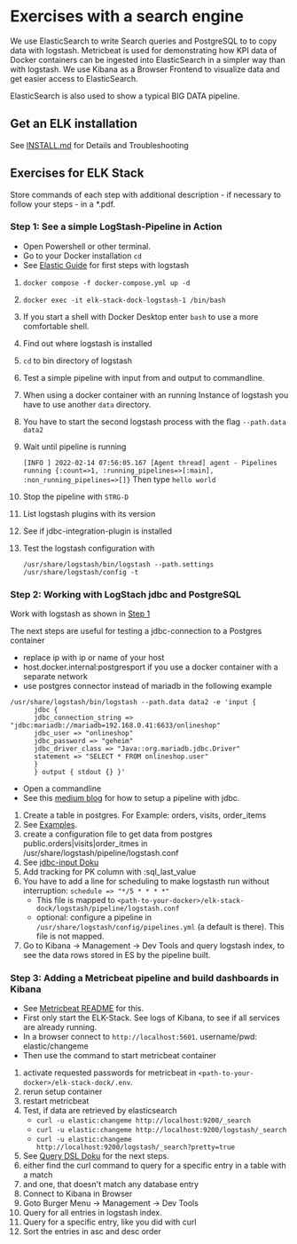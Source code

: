 # Exercises with a search engine

We use ElasticSearch to write Search queries and PostgreSQL to to copy data with logstash.
Metricbeat is used for demonstrating how KPI data of Docker containers can be ingested into ElasticSearch in a simpler way than with logstash.
We use Kibana as a Browser Frontend to visualize data and get easier access to ElasticSearch.

ElasticSearch is also used to show a typical BIG DATA pipeline.

## Get an ELK installation

See [INSTALL.md](https://github.com/Digital-Media/big_data/blob/main/elk-stack/INSTALL.md) for Details and Troubleshooting

## Exercises for ELK Stack

Store commands of each step with additional description - if necessary to follow your steps - in a *.pdf.

### Step 1: See a simple LogStash-Pipeline in Action

- Open Powershell or other terminal.
- Go to your Docker installation `cd `
- See [Elastic Guide](https://www.elastic.co/guide/en/logstash/current/first-event.html) for first steps with logstash
1. ```shell
   docker compose -f docker-compose.yml up -d
   ```
2. ```shell
   docker exec -it elk-stack-dock-logstash-1 /bin/bash
   ```
3. If you start a shell with Docker Desktop enter `bash` to use a more comfortable shell.
4. Find out where logstash is installed
5. `cd` to bin directory of logstash
6. Test a simple pipeline with input from and output to commandline. 
7. When using a docker container with an running Instance of logstash you have to use another `data` directory.
8. You have to start the second logstash process with the flag `--path.data data2`
9. Wait until pipeline is running
   
   `[INFO ] 2022-02-14 07:56:05.167 [Agent thread] agent - Pipelines running {:count=>1, :running_pipelines=>[:main], :non_running_pipelines=>[]}`
   Then type `hello world`
10. Stop the pipeline with `STRG-D`
11. List logstash plugins with its version
12. See if jdbc-integration-plugin is installed 
13. Test the logstash configuration with
    ```shell
    /usr/share/logstash/bin/logstash --path.settings /usr/share/logstash/config -t
    ```

### Step 2: Working with LogStach jdbc and PostgreSQL

Work with logstash as shown in [Step 1](https://github.com/Digital-Media/big_data/blob/main/elk-stack/EXERCISE.md#step-1-see-a-simple-logstash-pipeline-in-action)


The next steps are useful for testing a jdbc-connection to a Postgres container
- replace ip with ip or name of your host
- host.docker.internal:postgresport if you use a docker container with a separate network
- use postgres connector instead of mariadb in the following example
```shell
/usr/share/logstash/bin/logstash --path.data data2 -e 'input {
      jdbc {
      jdbc_connection_string =>     "jdbc:mariadb://mariadb=192.168.0.41:6633/onlineshop"
      jdbc_user => "onlineshop"
      jdbc_password => "geheim"
      jdbc_driver_class => "Java::org.mariadb.jdbc.Driver"
      statement => "SELECT * FROM onlineshop.user"
      }
      } output { stdout {} }'
```
- Open a commandline
- See this [medium blog](https://medium.com/@emreceylan/how-to-sync-postgresql-data-to-elasticsearch-572af15845ad) for how to setup a pipeline with jdbc.
1. Create a table in postgres. For Example: orders, visits, order_items
2. See [Examples](https://github.com/Digital-Media/big_data/blob/main/elk-stack/examples.sql).
3. create a configuration file to get data from postgres public.orders|visits|order_itmes in /usr/share/logstash/pipeline/logstash.conf
4. See [jdbc-input Doku](https://www.elastic.co/guide/en/logstash/current/plugins-inputs-jdbc.html)
5. Add tracking for PK column with :sql_last_value
6. You have to add a line for scheduling to make logstasth run without interruption: `schedule => "*/5 * * * *"`
   - This file is mapped to `<path-to-your-docker>/elk-stack-dock/logstash/pipeline/logstash.conf`
   - optional: configure a pipeline in `/usr/share/logstash/config/pipelines.yml` (a default is there). This file is not mapped.
7. Go to Kibana -> Management -> Dev Tools and query logstash index, to see the data rows stored in ES by the pipeline built.

### Step 3: Adding a Metricbeat pipeline and build dashboards in Kibana

- See [Metricbeat README](https://github.com/Digital-Media/elk-stack-dock/tree/main/extensions/metricbeat#readme) for this.
- First only start the ELK-Stack. See logs of Kibana, to see if all services are already running.
- In a browser connect to `http://localhost:5601`. username/pwd: elastic/changeme
- Then use the command to start metricbeat container
1. activate requested passwords for metricbeat in `<path-to-your-docker>/elk-stack-dock/.env`.
2. rerun setup container
3. restart metricbeat
4. Test, if data are retrieved by elasticsearch
   - `curl -u elastic:changeme http://localhost:9200/_search`
   - `curl -u elastic:changeme http://localhost:9200/logstash/_search`
   - `curl -u elastic:changeme http://localhost:9200/logstash/_search?pretty=true`
9. See [Query DSL Doku](https://www.elastic.co/guide/en/elasticsearch/reference/8.6/query-dsl.html) for the next steps.
5. either find the curl command to query for a specific entry in a table with a match
6. and one, that doesn't match any database entry
7. Connect to Kibana in Browser
8. Goto Burger Menu -> Management -> Dev Tools
10. Query for all entries in logstash index.
11. Query for a specific entry, like you did with curl
12. Sort the entries in asc and desc order

